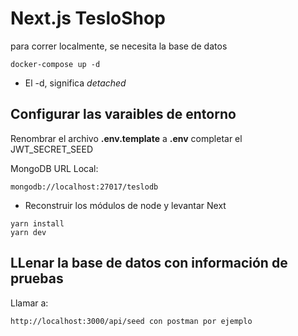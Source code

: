# Next.js TesloShop
para correr localmente, se necesita la base de datos
```
docker-compose up -d
```

* El -d, significa _detached_

## Configurar las varaibles de entorno
Renombrar el archivo __.env.template__  a __.env__
completar el JWT_SECRET_SEED

MongoDB URL Local:
```
mongodb://localhost:27017/teslodb
```

* Reconstruir los módulos de node y levantar Next
```
yarn install
yarn dev
```

## LLenar la base de datos con información de pruebas

Llamar a:
```
http://localhost:3000/api/seed con postman por ejemplo